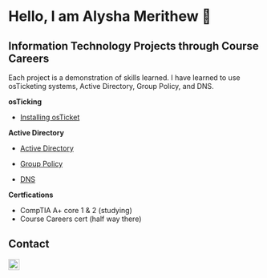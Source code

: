 <h1>Hello, I am Alysha Merithew 🤗</h1> 

<h2>Information Technology Projects through Course Careers</h2>

Each project is a demonstration of skills learned. I have learned to use osTicketing systems, Active Directory, Group Policy, and DNS.

<b>osTicking</b>
 - [Installing osTicket](https://github.com/AlyshaM-09/osTicketing-Prerequisites) 


<b>Active Directory</b>

 - [Active Directory](https://github.com/AlyshaM-09/Active-Directory)

 - [Group Policy](https://github.com/AlyshaM-09/Group-Policy)

 - [DNS](https://github.com/AlyshaM-09/DNS)

<b>Certfications</b>
- CompTIA A+ core 1 & 2 (studying)
- Course Careers cert (half way there)

<h2>Contact </h2>

[<img align="left" alt="AlyshaMerithew | Linkedin" width="22px" src="https://cdn.jsdelivr.net/npm/simple-icons@3/icons/linkedin.svg" />][linkedin]

[linkedin]: https://www.linkedin.com/in/alysha-merithew-5dh3t6j113ba418b

